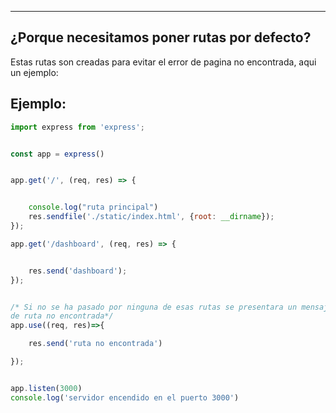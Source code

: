 
---
## ¿Porque necesitamos poner rutas por defecto?
Estas rutas son creadas para evitar el error de pagina no encontrada, aqui un ejemplo:

## Ejemplo:
```javascript
import express from 'express'; 


const app = express()


app.get('/', (req, res) => {


    console.log("ruta principal")
    res.sendfile('./static/index.html', {root: __dirname});
});

app.get('/dashboard', (req, res) => {


    res.send('dashboard');
});


/* Si no se ha pasado por ninguna de esas rutas se presentara un mensaje
de ruta no encontrada*/
app.use((req, res)=>{

    res.send('ruta no encontrada')

});


app.listen(3000)
console.log('servidor encendido en el puerto 3000')

```




